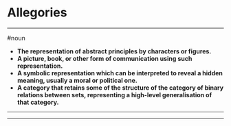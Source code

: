 # Allegories
---
#noun
- **The representation of abstract principles by characters or figures.**
- **A picture, book, or other form of communication using such representation.**
- **A symbolic representation which can be interpreted to reveal a hidden meaning, usually a moral or political one.**
- **A category that retains some of the structure of the category of binary relations between sets, representing a high-level generalisation of that category.**
---
---
